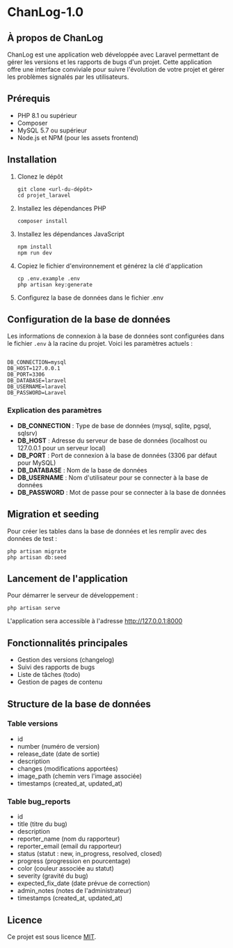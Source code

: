 # ChanLog-1.0

## À propos de ChanLog

ChanLog est une application web développée avec Laravel permettant de gérer les versions et les rapports de bugs d'un projet. Cette application offre une interface conviviale pour suivre l'évolution de votre projet et gérer les problèmes signalés par les utilisateurs.

## Prérequis

- PHP 8.1 ou supérieur
- Composer
- MySQL 5.7 ou supérieur
- Node.js et NPM (pour les assets frontend)

## Installation

1. Clonez le dépôt
   ```
   git clone <url-du-dépôt>
   cd projet_laravel
   ```

2. Installez les dépendances PHP
   ```
   composer install
   ```

3. Installez les dépendances JavaScript
   ```
   npm install
   npm run dev
   ```

4. Copiez le fichier d'environnement et générez la clé d'application
   ```
   cp .env.example .env
   php artisan key:generate
   ```

5. Configurez la base de données dans le fichier .env

## Configuration de la base de données

Les informations de connexion à la base de données sont configurées dans le fichier `.env` à la racine du projet. Voici les paramètres actuels :

```

DB_CONNECTION=mysql
DB_HOST=127.0.0.1
DB_PORT=3306
DB_DATABASE=laravel
DB_USERNAME=laravel
DB_PASSWORD=Laravel

```

### Explication des paramètres

- **DB_CONNECTION** : Type de base de données (mysql, sqlite, pgsql, sqlsrv)
- **DB_HOST** : Adresse du serveur de base de données (localhost ou 127.0.0.1 pour un serveur local)
- **DB_PORT** : Port de connexion à la base de données (3306 par défaut pour MySQL)
- **DB_DATABASE** : Nom de la base de données
- **DB_USERNAME** : Nom d'utilisateur pour se connecter à la base de données
- **DB_PASSWORD** : Mot de passe pour se connecter à la base de données

## Migration et seeding

Pour créer les tables dans la base de données et les remplir avec des données de test :

```
php artisan migrate
php artisan db:seed
```

## Lancement de l'application

Pour démarrer le serveur de développement :

```
php artisan serve
```

L'application sera accessible à l'adresse http://127.0.0.1:8000

## Fonctionnalités principales

- Gestion des versions (changelog)
- Suivi des rapports de bugs
- Liste de tâches (todo)
- Gestion de pages de contenu

## Structure de la base de données

### Table versions
- id
- number (numéro de version)
- release_date (date de sortie)
- description
- changes (modifications apportées)
- image_path (chemin vers l'image associée)
- timestamps (created_at, updated_at)

### Table bug_reports
- id
- title (titre du bug)
- description
- reporter_name (nom du rapporteur)
- reporter_email (email du rapporteur)
- status (statut : new, in_progress, resolved, closed)
- progress (progression en pourcentage)
- color (couleur associée au statut)
- severity (gravité du bug)
- expected_fix_date (date prévue de correction)
- admin_notes (notes de l'administrateur)
- timestamps (created_at, updated_at)

## Licence

Ce projet est sous licence [MIT](https://opensource.org/licenses/MIT).
